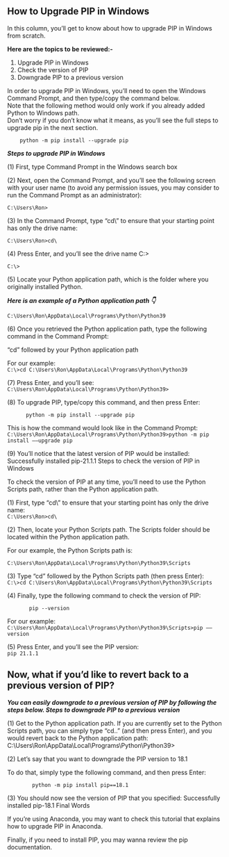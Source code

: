 ## How to Upgrade PIP in Windows

In this column, you’ll get to know about how to upgrade PIP in Windows from scratch.

**Here are the topics to be reviewed:-**

<ol>
  <li> Upgrade PIP in Windows </li>
  <li> Check the version of PIP </li>
  <li> Downgrade PIP to a previous version </li>
</ol>

In order to upgrade PIP in Windows, you’ll need to open the Windows Command Prompt, and then type/copy the command below.   
Note that the following method would only work if you already added Python to Windows path.   
Don’t worry if you don’t know what it means, as you’ll see the full steps to upgrade pip in the next section.
  
        python -m pip install --upgrade pip



***Steps to upgrade PIP in Windows***

(1) First, type Command Prompt in the Windows search box

(2) Next, open the Command Prompt, and you’ll see the following screen with your user name 
(to avoid any permission issues, you may consider to run the Command Prompt as an administrator):  

`C:\Users\Ron>`

(3) In the Command Prompt, type “cd\” to ensure that your starting point has only the drive name:


`C:\Users\Ron>cd\`

(4) Press Enter, and you’ll see the drive name C:\>


`C:\>`

(5) Locate your Python application path, which is the folder where you originally installed Python.

_**Here is an example of a Python application path :point_down:**_

`C:\Users\Ron\AppData\Local\Programs\Python\Python39`

(6) Once you retrieved the Python application path, type the following command in the Command Prompt:

“cd” followed by your Python application path

For our example:  
`C:\>cd C:\Users\Ron\AppData\Local\Programs\Python\Python39`

(7) Press Enter, and you’ll see:   
`C:\Users\Ron\AppData\Local\Programs\Python\Python39>`

(8) To upgrade PIP, type/copy this command, and then press Enter:

          
          
          python -m pip install --upgrade pip

This is how the command would look like in the Command Prompt:   
`C:\Users\Ron\AppData\Local\Programs\Python\Python39>python -m pip install ––upgrade pip`

(9) You’ll notice that the latest version of PIP would be installed:
Successfully installed pip-21.1.1
Steps to check the version of PIP in Windows

To check the version of PIP at any time, you’ll need to use the Python Scripts path, rather than the Python application path.

(1) First, type “cd\” to ensure that your starting point has only the drive name:   
`C:\Users\Ron>cd\`

(2) Then, locate your Python Scripts path. The Scripts folder should be located within the Python application path.

For our example, the Python Scripts path is:   

`C:\Users\Ron\AppData\Local\Programs\Python\Python39\Scripts`

(3) Type “cd” followed by the Python Scripts path (then press Enter):    
`C:\>cd C:\Users\Ron\AppData\Local\Programs\Python\Python39\Scripts`

(4) Finally, type the following command to check the version of PIP:

            
            
           pip --version

For our example:   
`C:\Users\Ron\AppData\Local\Programs\Python\Python39\Scripts>pip ––version`

(5) Press Enter, and you’ll see the PIP version:   
`pip 21.1.1`

## Now, what if you’d like to revert back to a previous version of PIP?

***You can easily downgrade to a previous version of PIP by following the steps below.
Steps to downgrade PIP to a previous version***

(1) Get to the Python application path. If you are currently set to the Python Scripts path, you can 
simply type “cd..” (and then press Enter), and you would revert back to the Python application path:
C:\Users\Ron\AppData\Local\Programs\Python\Python39>

(2) Let’s say that you want to downgrade the PIP version to 18.1

To do that, simply type the following command, and then press Enter:

              
              
            python -m pip install pip==18.1

(3) You should now see the version of PIP that you specified:
Successfully installed pip-18.1
Final Words

If you’re using Anaconda, you may want to check this tutorial that explains how to upgrade PIP in Anaconda.

Finally, if you need to install PIP, you may wanna review the pip documentation.
